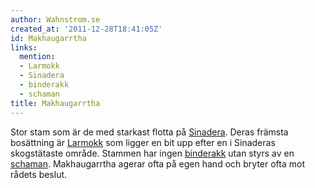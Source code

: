 ```yaml
---
author: Wahnstrom.se
created_at: '2011-12-28T18:41:05Z'
id: Makhaugarrtha
links:
  mention:
  - Larmokk
  - Sinadera
  - binderakk
  - schaman
title: Makhaugarrtha
---
```


Stor stam som är de med starkast flotta på [Sinadera]. Deras främsta bosättning är [Larmokk] som
ligger en bit upp efter en i Sinaderas skogstätaste område. Stammen har ingen [binderakk] utan styrs
av en [schaman]. Makhaugarrtha agerar ofta på egen hand och bryter ofta mot rådets beslut.

  [Sinadera]: Sinadera
  [Larmokk]: Larmokk
  [binderakk]: binderakk
  [schaman]: schaman